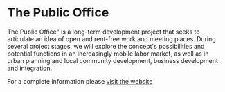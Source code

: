 # The Public Office

The Public Office" is a long-term development project that seeks to articulate an idea of open and rent-free work and meeting places. During several project stages, we will explore the concept's possibilities and potential functions in an increasingly mobile labor market, as well as in urban planning and local community development, business development and integration.  

For a complete information please [visit the website](http://dilettant.github.com/thepublicoffice)